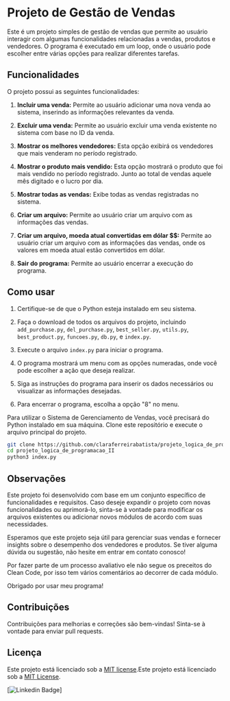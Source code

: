 # Projeto de Gestão de Vendas

Este é um projeto simples de gestão de vendas que permite ao usuário interagir com algumas funcionalidades relacionadas a vendas, produtos e vendedores. O programa é executado em um loop, onde o usuário pode escolher entre várias opções para realizar diferentes tarefas.

## Funcionalidades

O projeto possui as seguintes funcionalidades:

1. **Incluir uma venda:** Permite ao usuário adicionar uma nova venda ao sistema, inserindo as informações relevantes da venda.

2. **Excluir uma venda:** Permite ao usuário excluir uma venda existente no sistema com base no ID da venda.

3. **Mostrar os melhores vendedores:** Esta opção exibirá os vendedores que mais venderam no período registrado.

4. **Mostrar o produto mais vendido:** Esta opção mostrará o produto que foi mais vendido no período registrado. Junto ao total de vendas aquele mês digitado e o lucro por dia.

5. **Mostrar todas as vendas:** Exibe todas as vendas registradas no sistema.

6. **Criar um arquivo:** Permite ao usuário criar um arquivo com as informações das vendas.

7. **Criar um arquivo, moeda atual convertidas em dólar $$:** Permite ao usuário criar um arquivo com as informações das vendas, onde os valores em moeda atual estão convertidos em dólar.

8. **Sair do programa:** Permite ao usuário encerrar a execução do programa.

## Como usar

1. Certifique-se de que o Python esteja instalado em seu sistema.

2. Faça o download de todos os arquivos do projeto, incluindo `add_purchase.py`, `del_purchase.py`, `best_seller.py`, `utils.py`, `best_product.py`, `funcoes.py`, `db.py`, e `index.py`.

3. Execute o arquivo `index.py` para iniciar o programa.

4. O programa mostrará um menu com as opções numeradas, onde você pode escolher a ação que deseja realizar.

5. Siga as instruções do programa para inserir os dados necessários ou visualizar as informações desejadas.

6. Para encerrar o programa, escolha a opção "8" no menu.

Para utilizar o Sistema de Gerenciamento de Vendas, você precisará do Python instalado em sua máquina. Clone este repositório e execute o arquivo principal do projeto.

```bash
git clone https://github.com/claraferreirabatista/projeto_logica_de_programacao_II.git
cd projeto_logica_de_programacao_II
python3 index.py
```

## Observações

Este projeto foi desenvolvido com base em um conjunto específico de funcionalidades e requisitos. Caso deseje expandir o projeto com novas funcionalidades ou aprimorá-lo, sinta-se à vontade para modificar os arquivos existentes ou adicionar novos módulos de acordo com suas necessidades.

Esperamos que este projeto seja útil para gerenciar suas vendas e fornecer insights sobre o desempenho dos vendedores e produtos. Se tiver alguma dúvida ou sugestão, não hesite em entrar em contato conosco!

Por fazer parte de um processo avaliativo ele não segue os preceitos do Clean Code, por isso tem vários comentários ao decorrer de cada módulo.

Obrigado por usar meu programa!

## Contribuições

Contribuições para melhorias e correções são bem-vindas! Sinta-se à vontade para enviar pull requests.

## Licença

Este projeto está licenciado sob a [MIT license](LICENSE).Este projeto está licenciado sob a [MIT License](https://opensource.org/licenses/MIT).


[![Linkedin Badge](https://img.shields.io/badge/-Clara%20Ferreira-ff512f?style=flat-square&logo=Linkedin&logoColor=white&color=blue&link=https://www.linkedin.com/in/clara-ferreira-batista/)]
